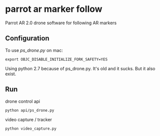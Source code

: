 # parrot ar marker follow
Parrot AR 2.0 drone software for following AR markers

## Configuration
To use _ps_drone.py_ on mac:

    export OBJC_DISABLE_INITIALIZE_FORK_SAFETY=YES
    
Using python 2.7 because of ps_drone.py. It's old and it sucks. But it also exist.
    
## Run
drone control api

    python api/ps_drone.py

video capture / tracker

    python video_capture.py 
    
